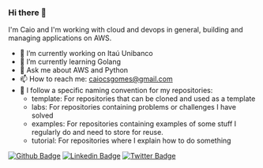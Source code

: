### Hi there 👋

I'm Caio and I'm working with cloud and devops in general, building and managing applications on AWS.

- 🔭 I’m currently working on Itaú Unibanco
- 🌱 I’m currently learning Golang
- 💬 Ask me about AWS and Python
- 📫 How to reach me: caiocsgomes@gmail.com
- 📕 I follow a specific naming convention for my repositories:
  - template: For repositories that can be cloned and used as a template
  - labs: For repositories containing problems or challenges I have solved
  - examples: For repositories containing examples of some stuff I regularly do and need to store for reuse. 
  - tutorial: For repositories where I explain how to do something

[![Github Badge](https://img.shields.io/badge/-Github-000?style=flat-square&logo=Github&logoColor=white&link=https://github.com/caiocsgomes)](https://github.com/caiocsgomes)
[![Linkedin Badge](https://img.shields.io/badge/-LinkedIn-blue?style=flat-square&logo=Linkedin&logoColor=white&link=https://www.linkedin.com/in/caiocsgomes/)](https://www.linkedin.com/in/caiocsgomes/)
[![Twitter Badge](https://img.shields.io/badge/-Twitter-1ca0f1?style=flat-square&labelColor=1ca0f1&logo=twitter&logoColor=white&link=https://twitter.com/caiocsgomes)](https://twitter.com/caiocsgomes)
